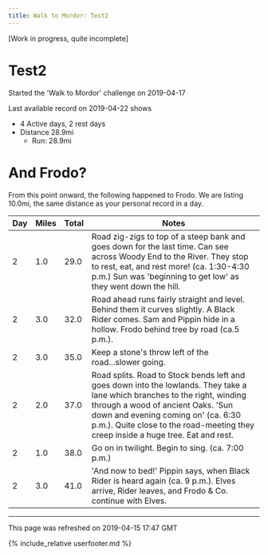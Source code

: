 ```yaml
---
title: Walk to Mordor: Test2
---
```


\[Work in progress, quite incomplete\]

# Test2

Started the 'Walk to Mordor' challenge on 2019-04-17

Last available record on 2019-04-22 shows
* 4 Active days, 2 rest days
* Distance 28.9mi
  * Run: 28.9mi

# And Frodo?
From this point onward, the following happened to Frodo.
We are listing 10.0mi, the same distance as your personal record in a day.

| Day | Miles | Total | Notes |
| --- | --- | --- | --- |
| 2 | 1.0 | 29.0 | Road zig-zigs to top of a steep bank and goes down for the last time. Can see across Woody End to the River. They stop to rest, eat, and rest more! (ca. 1:30-4:30 p.m.) Sun was 'beginning to get low' as they went down the hill. |
| 2 | 3.0 | 32.0 | Road ahead runs fairly straight and level. Behind them it curves slightly. A Black Rider comes. Sam and Pippin hide in a hollow. Frodo behind tree by road (ca.5 p.m.). |
| 2 | 3.0 | 35.0 | Keep a stone's throw left of the road...slower going. |
| 2 | 2.0 | 37.0 | Road splits. Road to Stock bends left and goes down into the lowlands. They take a lane which branches to the right, winding through a wood of ancient Oaks. 'Sun down and evening coming on' (ca. 6:30 p.m.). Quite close to the road-meeting they creep inside a huge tree. Eat and rest. |
| 2 | 1.0 | 38.0 | Go on in twilight. Begin to sing. (ca. 7:00 p.m.) |
| 2 | 3.0 | 41.0 | 'And now to bed!' Pippin says, when Black Rider is heard again (ca. 9 p.m.). Elves arrive, Rider leaves, and Frodo & Co. continue with Elves. |


---
This page was refreshed on 2019-04-15 17:47 GMT

{% include_relative userfooter.md %}
